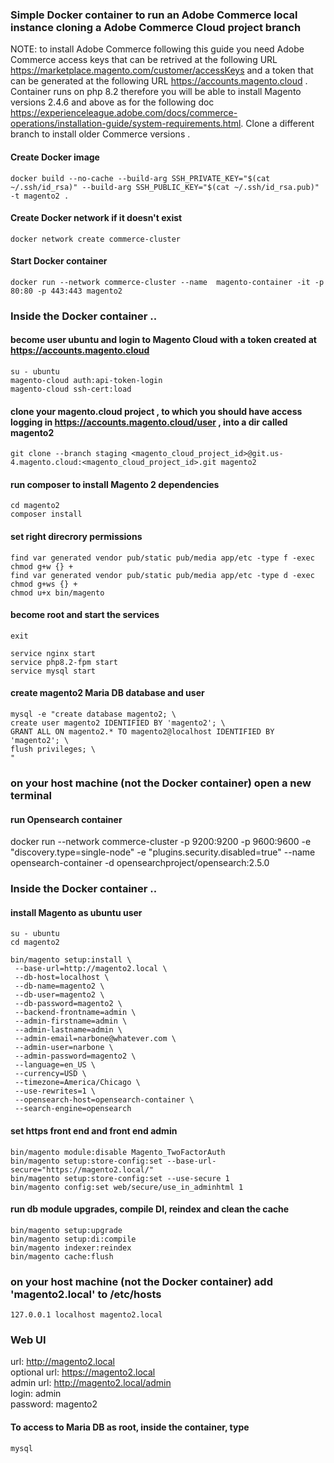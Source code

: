 ### Simple Docker container to run an Adobe Commerce local instance cloning a Adobe Commerce Cloud project branch

NOTE: to install Adobe Commerce following this guide you need Adobe Commerce access keys that can be retrived at the following URL https://marketplace.magento.com/customer/accessKeys and a token that can be generated at the following URL https://accounts.magento.cloud .
Container runs on php 8.2 therefore you will be able to install Magento versions 2.4.6 and above as for the following doc https://experienceleague.adobe.com/docs/commerce-operations/installation-guide/system-requirements.html. Clone a different branch to install older Commerce versions .

#### Create Docker image

```
docker build --no-cache --build-arg SSH_PRIVATE_KEY="$(cat ~/.ssh/id_rsa)" --build-arg SSH_PUBLIC_KEY="$(cat ~/.ssh/id_rsa.pub)" -t magento2 .
```

#### Create Docker network if it doesn't exist

```
docker network create commerce-cluster
```

#### Start Docker container

```
docker run --network commerce-cluster --name  magento-container -it -p 80:80 -p 443:443 magento2
```

### Inside the Docker container ..

#### become user ubuntu and login to Magento Cloud with a token created at https://accounts.magento.cloud

```
su - ubuntu
magento-cloud auth:api-token-login
magento-cloud ssh-cert:load
```

#### clone your magento.cloud project , to which you should have access logging in https://accounts.magento.cloud/user , into a dir called magento2

```
git clone --branch staging <magento_cloud_project_id>@git.us-4.magento.cloud:<magento_cloud_project_id>.git magento2
```

#### run composer to install Magento 2 dependencies

```
cd magento2
composer install
```

#### set right direcrory permissions

```
find var generated vendor pub/static pub/media app/etc -type f -exec chmod g+w {} +
find var generated vendor pub/static pub/media app/etc -type d -exec chmod g+ws {} +
chmod u+x bin/magento
```

#### become root and start the services

```
exit
```

```
service nginx start
service php8.2-fpm start
service mysql start
```

#### create magento2 Maria DB database and user

```
mysql -e "create database magento2; \
create user magento2 IDENTIFIED BY 'magento2'; \
GRANT ALL ON magento2.* TO magento2@localhost IDENTIFIED BY 'magento2'; \
flush privileges; \
"
```

### on your host machine (not the Docker container) open a new terminal

#### run Opensearch container

docker run --network commerce-cluster -p 9200:9200 -p 9600:9600 -e "discovery.type=single-node" -e "plugins.security.disabled=true" --name opensearch-container -d opensearchproject/opensearch:2.5.0

### Inside the Docker container ..

#### install Magento as ubuntu user

```
su - ubuntu
cd magento2
```

```
bin/magento setup:install \
 --base-url=http://magento2.local \
 --db-host=localhost \
 --db-name=magento2 \
 --db-user=magento2 \
 --db-password=magento2 \
 --backend-frontname=admin \
 --admin-firstname=admin \
 --admin-lastname=admin \
 --admin-email=narbone@whatever.com \
 --admin-user=narbone \
 --admin-password=magento2 \
 --language=en_US \
 --currency=USD \
 --timezone=America/Chicago \
 --use-rewrites=1 \
 --opensearch-host=opensearch-container \
 --search-engine=opensearch
```

#### set https front end and front end admin

```
bin/magento module:disable Magento_TwoFactorAuth
bin/magento setup:store-config:set --base-url-secure="https://magento2.local/"
bin/magento setup:store-config:set --use-secure 1
bin/magento config:set web/secure/use_in_adminhtml 1
```

#### run db module upgrades, compile DI, reindex and clean the cache

```
bin/magento setup:upgrade
bin/magento setup:di:compile
bin/magento indexer:reindex
bin/magento cache:flush
```

### on your host machine (not the Docker container) add 'magento2.local' to /etc/hosts

```
127.0.0.1 localhost magento2.local
```

### Web UI

url: http://magento2.local \
optional url: https://magento2.local \
admin url: http://magento2.local/admin \
login: admin \
password: magento2

#### To access to Maria DB as root, inside the container, type

```
mysql
```
